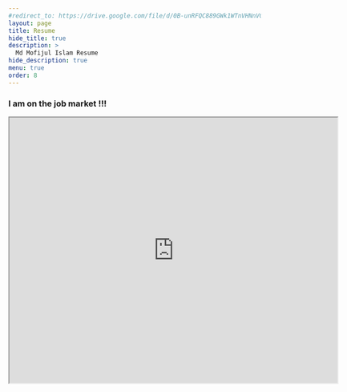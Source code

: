 ```yaml
---
#redirect_to: https://drive.google.com/file/d/0B-unRFQC889GWk1WTnVHNnVCelk/preview
layout: page
title: Resume
hide_title: true
description: >
  Md Mofijul Islam Resume
hide_description: true
menu: true
order: 8
---
```

<h3>I am on the job market !!!</h3>

<iframe src="https://drive.google.com/file/d/0B-unRFQC889GWk1WTnVHNnVCelk/preview" width="130%" height="530"></iframe>
